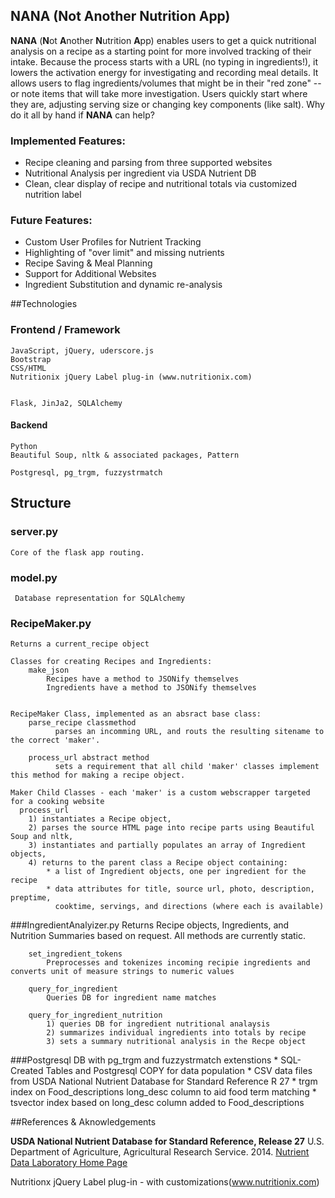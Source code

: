 ## NANA (Not Another Nutrition App)

**NANA** (**N**ot **A**nother **N**utrition **A**pp) enables users to get a quick nutritional analysis on a recipe as a starting point for more involved tracking of their intake.  Because the process starts with a URL (no typing in ingredients!), it lowers the activation energy for investigating and recording meal details.  It allows users to flag ingredients/volumes that might be in their "red zone" -- or note items that will take more investigation.  Users quickly start where they are, adjusting serving size or changing key components (like salt).  Why do it all by hand if **NANA** can help?

### Implemented Features:

- Recipe cleaning and parsing from three supported websites
- Nutritional Analysis per ingredient via USDA Nutrient DB
- Clean, clear display of recipe and nutritional totals via customized nutrition label

### Future Features:
- Custom User Profiles for Nutrient Tracking
- Highlighting of "over limit" and missing nutrients
- Recipe Saving & Meal Planning
- Support for Additional Websites
- Ingredient Substitution and dynamic re-analysis

##Technologies
### Frontend / Framework
    JavaScript, jQuery, uderscore.js
    Bootstrap
    CSS/HTML
    Nutritionix jQuery Label plug-in (www.nutritionix.com)
    
    
    Flask, JinJa2, SQLAlchemy

#### Backend
	Python
	Beautiful Soup, nltk & associated packages, Pattern

	Postgresql, pg_trgm, fuzzystrmatch
	
## Structure
### server.py
    Core of the flask app routing.

### model.py
     Database representation for SQLAlchemy


### RecipeMaker.py
    Returns a current_recipe object

    Classes for creating Recipes and Ingredients:
        make_json
    	    Recipes have a method to JSONify themselves
    	    Ingredients have a method to JSONify themselves


    RecipeMaker Class, implemented as an absract base class:
	    parse_recipe classmethod
		      parses an incomming URL, and routs the resulting sitename to the correct 'maker'.  
	
	    process_url abstract method
		      sets a requirement that all child 'maker' classes implement this method for making a recipe object.

    Maker Child Classes - each 'maker' is a custom webscrapper targeted for a cooking website
      process_url
	    1) instantiates a Recipe object, 
	    2) parses the source HTML page into recipe parts using Beautiful Soup and nltk, 
	    3) instantiates and partially populates an array of Ingredient objects, 
	    4) returns to the parent class a Recipe object containing: 
	        * a list of Ingredient objects, one per ingredient for the recipe
	        * data attributes for title, source url, photo, description, preptime, 
	          cooktime, servings, and directions (where each is available)


###IngredientAnalyizer.py
    Returns Recipe objects, Ingredients, and Nutrition Summaries based on request.
    All methods are currently static.
  
	  	set_ingredient_tokens
	  		Preprocesses and tokenizes incoming recipie ingredients and converts unit of measure strings to numeric values
	  	
	  	query_for_ingredient
	  		Queries DB for ingredient name matches
	  	
	  	query_for_ingredient_nutrition
	  		1) queries DB for ingredient nutritional analaysis
	  		2) summarizes individual ingredients into totals by recipe
	  		3) sets a summary nutritional analysis in the Recpe object


###Postgresql DB with pg_trgm and fuzzystrmatch extenstions
  	* SQL-Created Tables and Postgresql COPY for data population
  	* CSV data files from USDA National Nutrient Database for Standard Reference R 27
  	* trgm index on Food_descriptions long_desc column to aid food term matching
  	* tsvector index based on long_desc column added to Food_descriptions 


##References & Aknowledgements

**USDA National Nutrient Database for Standard Reference, Release 27** 
U.S. Department of Agriculture, Agricultural Research Service. 2014.
[Nutrient Data Laboratory Home Page](http://www.ars.usda.gov/nutrientdata)

Nutritionx jQuery Label plug-in - with customizations(www.nutritionix.com)
